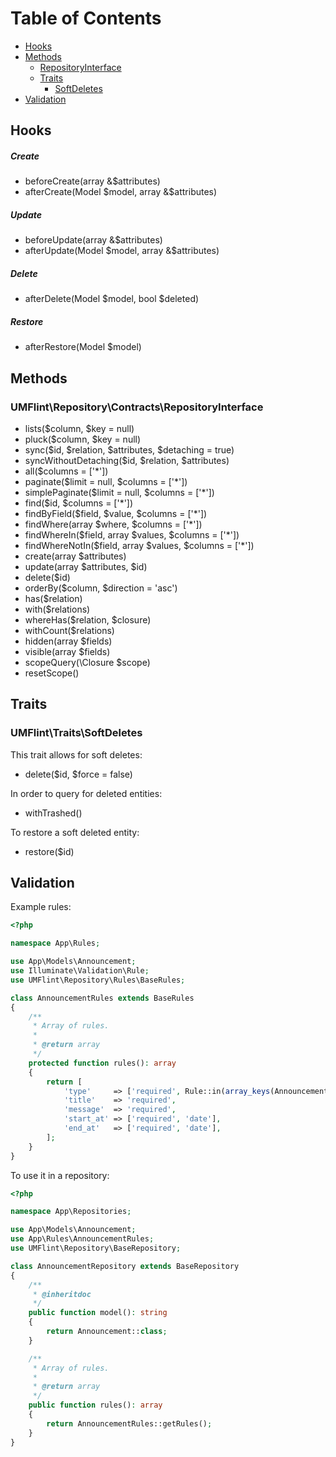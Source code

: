 # Table of Contents
- [Hooks](#hooks) 
- [Methods](#methods)
    - [RepositoryInterface](#repository-interface)
    - [Traits](#traits)
        - [SoftDeletes](#soft-deletes)
- [Validation](#validation)     

## Hooks <a name="hooks"></a>

##### Create
- beforeCreate(array &$attributes)
- afterCreate(Model $model, array &$attributes)

##### Update
- beforeUpdate(array &$attributes)
- afterUpdate(Model $model, array &$attributes)

##### Delete
- afterDelete(Model $model, bool $deleted)

##### Restore
- afterRestore(Model $model)

## Methods <a name="methods"></a>

### UMFlint\Repository\Contracts\RepositoryInterface <a name="repository-interface"></a>
- lists($column, $key = null)
- pluck($column, $key = null)
- sync($id, $relation, $attributes, $detaching = true)
- syncWithoutDetaching($id, $relation, $attributes)
- all($columns = ['*'])
- paginate($limit = null, $columns = ['*'])
- simplePaginate($limit = null, $columns = ['*'])
- find($id, $columns = ['*'])
- findByField($field, $value, $columns = ['*'])
- findWhere(array $where, $columns = ['*'])
- findWhereIn($field, array $values, $columns = ['*'])
- findWhereNotIn($field, array $values, $columns = ['*'])
- create(array $attributes)
- update(array $attributes, $id)
- delete($id)
- orderBy($column, $direction = 'asc')
- has($relation)
- with($relations)
- whereHas($relation, $closure)
- withCount($relations)
- hidden(array $fields)
- visible(array $fields)
- scopeQuery(\Closure $scope)
- resetScope()

## Traits <a name="traits"></a>

### UMFlint\Traits\SoftDeletes <a name="soft-deletes"></a>
This trait allows for soft deletes:
- delete($id, $force = false)

In order to query for deleted entities:
- withTrashed()

To restore a soft deleted entity:
- restore($id)

## Validation <a name="validation"></a>
Example rules:
```php
<?php

namespace App\Rules;

use App\Models\Announcement;
use Illuminate\Validation\Rule;
use UMFlint\Repository\Rules\BaseRules;

class AnnouncementRules extends BaseRules
{
    /**
     * Array of rules.
     *
     * @return array
     */
    protected function rules(): array
    {
        return [
            'type'     => ['required', Rule::in(array_keys(Announcement::$types))],
            'title'    => 'required',
            'message'  => 'required',
            'start_at' => ['required', 'date'],
            'end_at'   => ['required', 'date'],
        ];
    }
}
```

To use it in a repository:
```php
<?php

namespace App\Repositories;

use App\Models\Announcement;
use App\Rules\AnnouncementRules;
use UMFlint\Repository\BaseRepository;

class AnnouncementRepository extends BaseRepository
{
    /**
     * @inheritdoc
     */
    public function model(): string
    {
        return Announcement::class;
    }

    /**
     * Array of rules.
     *
     * @return array
     */
    public function rules(): array
    {
        return AnnouncementRules::getRules();
    }
}
```